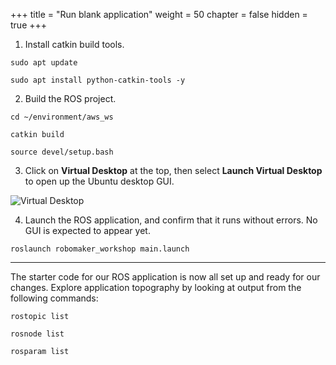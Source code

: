 +++
title = "Run blank application"
weight = 50
chapter = false
hidden = true
+++

1. Install catkin build tools.

```
sudo apt update

sudo apt install python-catkin-tools -y
```

2. Build the ROS project.

```
cd ~/environment/aws_ws

catkin build

source devel/setup.bash
```

3. Click on **Virtual Desktop** at the top, then select **Launch Virtual Desktop** to open up the Ubuntu desktop GUI.

![Virtual Desktop](/virtual-desktop.png?classes=border)

4. Launch the ROS application, and confirm that it runs without errors. No GUI is expected to appear yet.

```
roslaunch robomaker_workshop main.launch
```

---

The starter code for our ROS application is now all set up and ready for our changes. Explore application topography by looking at output from the following commands:

```
rostopic list

rosnode list

rosparam list
```
